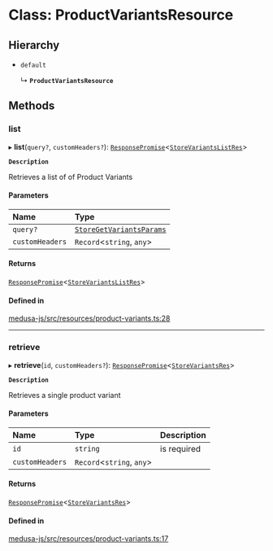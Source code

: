 # Class: ProductVariantsResource

## Hierarchy

- `default`

  ↳ **`ProductVariantsResource`**

## Methods

### list

▸ **list**(`query?`, `customHeaders?`): [`ResponsePromise`](../modules/internal.md#responsepromise)<[`StoreVariantsListRes`](../modules/internal-40.md#storevariantslistres)\>

**`Description`**

Retrieves a list of of Product Variants

#### Parameters

| Name | Type |
| :------ | :------ |
| `query?` | [`StoreGetVariantsParams`](internal-40.StoreGetVariantsParams.md) |
| `customHeaders` | `Record`<`string`, `any`\> |

#### Returns

[`ResponsePromise`](../modules/internal.md#responsepromise)<[`StoreVariantsListRes`](../modules/internal-40.md#storevariantslistres)\>

#### Defined in

[medusa-js/src/resources/product-variants.ts:28](https://github.com/productinfo/medusa/blob/e4e65812/packages/medusa-js/src/resources/product-variants.ts#L28)

___

### retrieve

▸ **retrieve**(`id`, `customHeaders?`): [`ResponsePromise`](../modules/internal.md#responsepromise)<[`StoreVariantsRes`](../modules/internal-40.md#storevariantsres)\>

**`Description`**

Retrieves a single product variant

#### Parameters

| Name | Type | Description |
| :------ | :------ | :------ |
| `id` | `string` | is required |
| `customHeaders` | `Record`<`string`, `any`\> |  |

#### Returns

[`ResponsePromise`](../modules/internal.md#responsepromise)<[`StoreVariantsRes`](../modules/internal-40.md#storevariantsres)\>

#### Defined in

[medusa-js/src/resources/product-variants.ts:17](https://github.com/productinfo/medusa/blob/e4e65812/packages/medusa-js/src/resources/product-variants.ts#L17)

